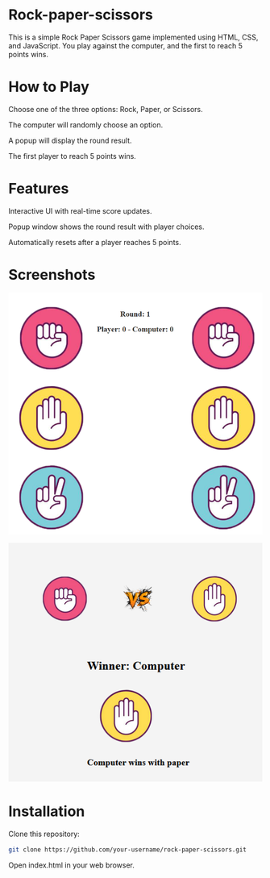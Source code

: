 # Rock-paper-scissors


This is a simple Rock Paper Scissors game implemented using HTML, CSS, and JavaScript. You play against the computer, and the first to reach 5 points wins.

# How to Play

Choose one of the three options: Rock, Paper, or Scissors.

The computer will randomly choose an option.

A popup will display the round result.

The first player to reach 5 points wins.

# Features

Interactive UI with real-time score updates.

Popup window shows the round result with player choices.

Automatically resets after a player reaches 5 points.

# Screenshots
![Main-Screen](https://github.com/Zerker-TF/rock-paper-scissors/blob/main/img/RPS-screen.png)

![Popup-Screen](https://github.com/Zerker-TF/rock-paper-scissors/blob/main/img/RPS-result.png)

# Installation

Clone this repository:

```bash
git clone https://github.com/your-username/rock-paper-scissors.git
```
Open index.html in your web browser.

